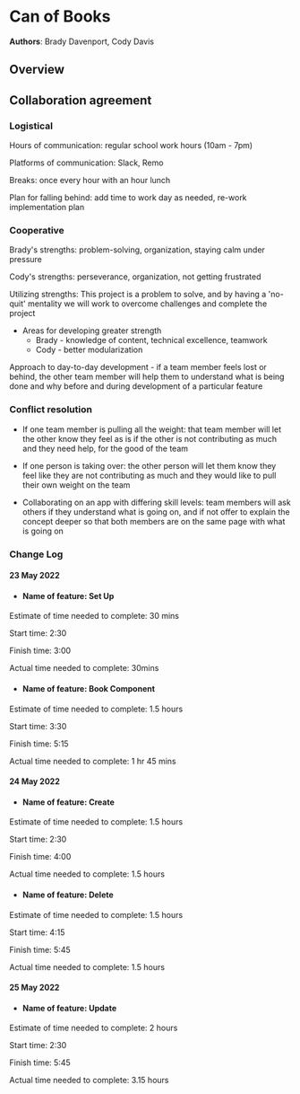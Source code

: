 # Can of Books

**Authors**: Brady Davenport, Cody Davis

## Overview

## Collaboration agreement

### Logistical

Hours of communication: regular school work hours (10am - 7pm)

Platforms of communication: Slack, Remo

Breaks: once every hour with an hour lunch

Plan for falling behind: add time to work day as needed, re-work implementation plan

### Cooperative

Brady's strengths: problem-solving, organization, staying calm under pressure

Cody's strengths: perseverance, organization, not getting frustrated

Utilizing strengths: This project is a problem to solve, and by having a 'no-quit' mentality we will work to overcome challenges and complete the project

* Areas for developing greater strength
  * Brady - knowledge of content, technical excellence, teamwork
  * Cody - better modularization

Approach to day-to-day development - if a team member feels lost or behind, the other team member will help them to understand what is being done and why before and during development of a particular feature

### Conflict resolution

* If one team member is pulling all the weight: that team member will let the other know they feel as is if the other is not contributing as much and they need help, for the good of the team

* If one person is taking over: the other person will let them know they feel like they are not contributing as much and they would like to pull their own weight on the team

* Collaborating on an app with differing skill levels: team members will ask others if they understand what is going on, and if not offer to explain the concept deeper so that both members are on the same page with what is going on

### Change Log

#### 23 May 2022

* #### Name of feature: Set Up

Estimate of time needed to complete: 30 mins

Start time: 2:30

Finish time: 3:00

Actual time needed to complete: 30mins

* #### Name of feature: Book Component

Estimate of time needed to complete: 1.5 hours

Start time: 3:30

Finish time: 5:15

Actual time needed to complete: 1 hr 45 mins

#### 24 May 2022

* #### Name of feature: Create

Estimate of time needed to complete: 1.5 hours

Start time: 2:30

Finish time: 4:00

Actual time needed to complete: 1.5 hours

* #### Name of feature: Delete

Estimate of time needed to complete: 1.5 hours

Start time: 4:15

Finish time: 5:45

Actual time needed to complete: 1.5 hours

#### 25 May 2022

* #### Name of feature: Update

Estimate of time needed to complete: 2 hours

Start time: 2:30

Finish time: 5:45

Actual time needed to complete: 3.15 hours